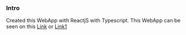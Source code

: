 ### Intro
Created this WebApp with ReactjS with Typescript.
This WebApp can be seen on this [Link](https://hussainnaqvee.github.io/Sticky-Notes/) or [Link1](https://stickynotesbyali12.netlify.app) 
